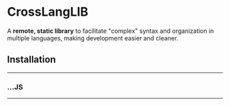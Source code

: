 # CrossLangLIB

A **remote, static library** to facilitate "complex" syntax and organization in multiple languages, making development easier and cleaner.



## Installation

---
### ...JS
---


